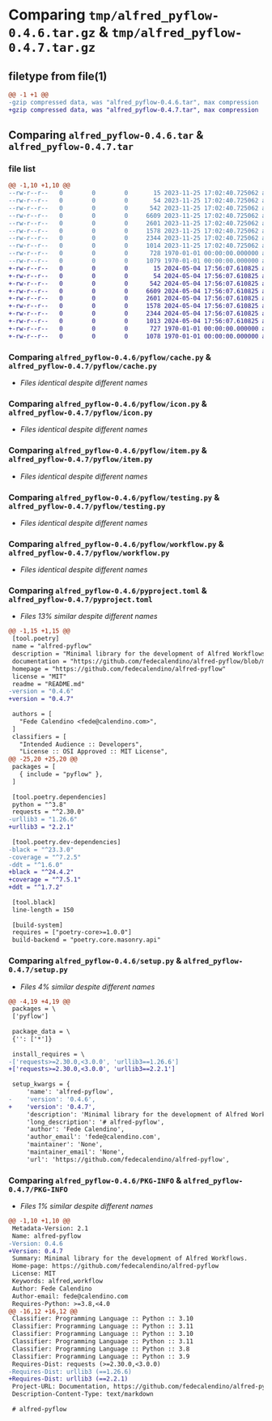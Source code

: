 # Comparing `tmp/alfred_pyflow-0.4.6.tar.gz` & `tmp/alfred_pyflow-0.4.7.tar.gz`

## filetype from file(1)

```diff
@@ -1 +1 @@
-gzip compressed data, was "alfred_pyflow-0.4.6.tar", max compression
+gzip compressed data, was "alfred_pyflow-0.4.7.tar", max compression
```

## Comparing `alfred_pyflow-0.4.6.tar` & `alfred_pyflow-0.4.7.tar`

### file list

```diff
@@ -1,10 +1,10 @@
--rw-r--r--   0        0        0       15 2023-11-25 17:02:40.725062 alfred_pyflow-0.4.6/README.md
--rw-r--r--   0        0        0       54 2023-11-25 17:02:40.725062 alfred_pyflow-0.4.6/pyflow/__init__.py
--rw-r--r--   0        0        0      542 2023-11-25 17:02:40.725062 alfred_pyflow-0.4.6/pyflow/cache.py
--rw-r--r--   0        0        0     6609 2023-11-25 17:02:40.725062 alfred_pyflow-0.4.6/pyflow/icon.py
--rw-r--r--   0        0        0     2601 2023-11-25 17:02:40.725062 alfred_pyflow-0.4.6/pyflow/item.py
--rw-r--r--   0        0        0     1578 2023-11-25 17:02:40.725062 alfred_pyflow-0.4.6/pyflow/testing.py
--rw-r--r--   0        0        0     2344 2023-11-25 17:02:40.725062 alfred_pyflow-0.4.6/pyflow/workflow.py
--rw-r--r--   0        0        0     1014 2023-11-25 17:02:40.725062 alfred_pyflow-0.4.6/pyproject.toml
--rw-r--r--   0        0        0      728 1970-01-01 00:00:00.000000 alfred_pyflow-0.4.6/setup.py
--rw-r--r--   0        0        0     1079 1970-01-01 00:00:00.000000 alfred_pyflow-0.4.6/PKG-INFO
+-rw-r--r--   0        0        0       15 2024-05-04 17:56:07.610825 alfred_pyflow-0.4.7/README.md
+-rw-r--r--   0        0        0       54 2024-05-04 17:56:07.610825 alfred_pyflow-0.4.7/pyflow/__init__.py
+-rw-r--r--   0        0        0      542 2024-05-04 17:56:07.610825 alfred_pyflow-0.4.7/pyflow/cache.py
+-rw-r--r--   0        0        0     6609 2024-05-04 17:56:07.610825 alfred_pyflow-0.4.7/pyflow/icon.py
+-rw-r--r--   0        0        0     2601 2024-05-04 17:56:07.610825 alfred_pyflow-0.4.7/pyflow/item.py
+-rw-r--r--   0        0        0     1578 2024-05-04 17:56:07.610825 alfred_pyflow-0.4.7/pyflow/testing.py
+-rw-r--r--   0        0        0     2344 2024-05-04 17:56:07.610825 alfred_pyflow-0.4.7/pyflow/workflow.py
+-rw-r--r--   0        0        0     1013 2024-05-04 17:56:07.610825 alfred_pyflow-0.4.7/pyproject.toml
+-rw-r--r--   0        0        0      727 1970-01-01 00:00:00.000000 alfred_pyflow-0.4.7/setup.py
+-rw-r--r--   0        0        0     1078 1970-01-01 00:00:00.000000 alfred_pyflow-0.4.7/PKG-INFO
```

### Comparing `alfred_pyflow-0.4.6/pyflow/cache.py` & `alfred_pyflow-0.4.7/pyflow/cache.py`

 * *Files identical despite different names*

### Comparing `alfred_pyflow-0.4.6/pyflow/icon.py` & `alfred_pyflow-0.4.7/pyflow/icon.py`

 * *Files identical despite different names*

### Comparing `alfred_pyflow-0.4.6/pyflow/item.py` & `alfred_pyflow-0.4.7/pyflow/item.py`

 * *Files identical despite different names*

### Comparing `alfred_pyflow-0.4.6/pyflow/testing.py` & `alfred_pyflow-0.4.7/pyflow/testing.py`

 * *Files identical despite different names*

### Comparing `alfred_pyflow-0.4.6/pyflow/workflow.py` & `alfred_pyflow-0.4.7/pyflow/workflow.py`

 * *Files identical despite different names*

### Comparing `alfred_pyflow-0.4.6/pyproject.toml` & `alfred_pyflow-0.4.7/pyproject.toml`

 * *Files 13% similar despite different names*

```diff
@@ -1,15 +1,15 @@
 [tool.poetry]
 name = "alfred-pyflow"
 description = "Minimal library for the development of Alfred Workflows."
 documentation = "https://github.com/fedecalendino/alfred-pyflow/blob/main/README.md"
 homepage = "https://github.com/fedecalendino/alfred-pyflow"
 license = "MIT"
 readme = "README.md"
-version = "0.4.6"
+version = "0.4.7"
 
 authors = [
   "Fede Calendino <fede@calendino.com>",
 ]
 classifiers = [
   "Intended Audience :: Developers",
   "License :: OSI Approved :: MIT License",
@@ -25,20 +25,20 @@
 packages = [
   { include = "pyflow" },
 ]
 
 [tool.poetry.dependencies]
 python = "^3.8"
 requests = "^2.30.0"
-urllib3 = "1.26.6"
+urllib3 = "2.2.1"
 
 [tool.poetry.dev-dependencies]
-black = "^23.3.0"
-coverage = "^7.2.5"
-ddt = "^1.6.0"
+black = "^24.4.2"
+coverage = "^7.5.1"
+ddt = "^1.7.2"
 
 [tool.black]
 line-length = 150
 
 [build-system]
 requires = ["poetry-core>=1.0.0"]
 build-backend = "poetry.core.masonry.api"
```

### Comparing `alfred_pyflow-0.4.6/setup.py` & `alfred_pyflow-0.4.7/setup.py`

 * *Files 4% similar despite different names*

```diff
@@ -4,19 +4,19 @@
 packages = \
 ['pyflow']
 
 package_data = \
 {'': ['*']}
 
 install_requires = \
-['requests>=2.30.0,<3.0.0', 'urllib3==1.26.6']
+['requests>=2.30.0,<3.0.0', 'urllib3==2.2.1']
 
 setup_kwargs = {
     'name': 'alfred-pyflow',
-    'version': '0.4.6',
+    'version': '0.4.7',
     'description': 'Minimal library for the development of Alfred Workflows.',
     'long_description': '# alfred-pyflow',
     'author': 'Fede Calendino',
     'author_email': 'fede@calendino.com',
     'maintainer': 'None',
     'maintainer_email': 'None',
     'url': 'https://github.com/fedecalendino/alfred-pyflow',
```

### Comparing `alfred_pyflow-0.4.6/PKG-INFO` & `alfred_pyflow-0.4.7/PKG-INFO`

 * *Files 1% similar despite different names*

```diff
@@ -1,10 +1,10 @@
 Metadata-Version: 2.1
 Name: alfred-pyflow
-Version: 0.4.6
+Version: 0.4.7
 Summary: Minimal library for the development of Alfred Workflows.
 Home-page: https://github.com/fedecalendino/alfred-pyflow
 License: MIT
 Keywords: alfred,workflow
 Author: Fede Calendino
 Author-email: fede@calendino.com
 Requires-Python: >=3.8,<4.0
@@ -16,12 +16,12 @@
 Classifier: Programming Language :: Python :: 3.10
 Classifier: Programming Language :: Python :: 3.11
 Classifier: Programming Language :: Python :: 3.10
 Classifier: Programming Language :: Python :: 3.11
 Classifier: Programming Language :: Python :: 3.8
 Classifier: Programming Language :: Python :: 3.9
 Requires-Dist: requests (>=2.30.0,<3.0.0)
-Requires-Dist: urllib3 (==1.26.6)
+Requires-Dist: urllib3 (==2.2.1)
 Project-URL: Documentation, https://github.com/fedecalendino/alfred-pyflow/blob/main/README.md
 Description-Content-Type: text/markdown
 
 # alfred-pyflow
```

